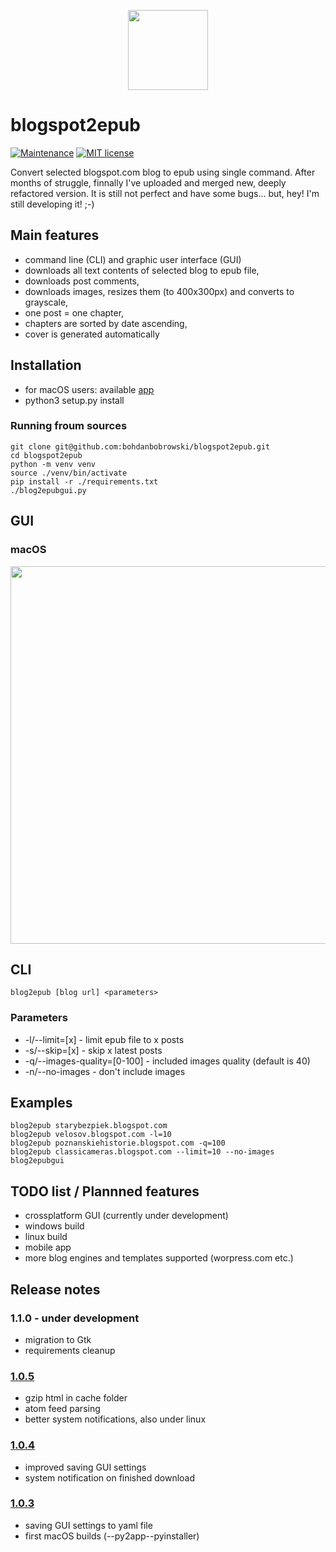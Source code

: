 <p align="center">
<img src="https://raw.githubusercontent.com/bohdanbobrowski/blogspot2epub/master/images/blog2epub.png" width="128" height="128" />
</p>

# blogspot2epub

[![Maintenance](https://img.shields.io/badge/Maintained%3F-yes-green.svg)](https://github.com/bohdanbobrowski/blogspot2epub/graphs/commit-activity) [![MIT license](https://img.shields.io/badge/License-MIT-blue.svg)](https://lbesson.mit-license.org/)


Convert selected blogspot.com blog to epub using single command. After months of struggle, finnally I've uploaded and merged new, deeply refactored version. It is still not perfect and have some bugs... but, hey! I'm still developing it! ;-)

## Main features

- command line (CLI) and graphic user interface (GUI)
- downloads all text contents of selected blog to epub file,
- downloads post comments,
- downloads images, resizes them (to 400x300px) and converts to grayscale,
- one post = one chapter,
- chapters are sorted by date ascending,
- cover is generated automatically

## Installation

- for macOS users: available [app](https://github.com/bohdanbobrowski/blogspot2epub/releases)
- python3 setup.py install

### Running froum sources

    git clone git@github.com:bohdanbobrowski/blogspot2epub.git
    cd blogspot2epub
    python -m venv venv
    source ./venv/bin/activate
    pip install -r ./requirements.txt
    ./blog2epubgui.py


## GUI

### macOS

<p align="center">
<img src="https://raw.githubusercontent.com/bohdanbobrowski/blogspot2epub/master/images/blog2epub_osx_screenshot.png" width="741" height="604" />
</p>

## CLI

    blog2epub [blog url] <parameters>

### Parameters

- -l/--limit=[x] - limit epub file to x posts
- -s/--skip=[x] - skip x latest posts
- -q/--images-quality=[0-100] - included images quality (default is 40)
- -n/--no-images - don't include images

## Examples

    blog2epub starybezpiek.blogspot.com
    blog2epub velosov.blogspot.com -l=10
    blog2epub poznanskiehistorie.blogspot.com -q=100
    blog2epub classicameras.blogspot.com --limit=10 --no-images
    blog2epubgui

## TODO list / Plannned features

- crossplatform GUI (currently under development)
- windows build
- linux build
- mobile app
- more blog engines and templates supported (worpress.com etc.)

## Release notes

### 1.1.0 - under development

- migration to Gtk
- requirements cleanup


### [1.0.5](https://github.com/bohdanbobrowski/blogspot2epub/releases/tag/1.0.5)

- gzip html in cache folder
- atom feed parsing
- better system notifications, also under linux

### [1.0.4](https://github.com/bohdanbobrowski/blogspot2epub/releases/tag/1.0.4)

- improved saving GUI settings
- system notification on finished download

### [1.0.3](https://github.com/bohdanbobrowski/blogspot2epub/releases/tag/1.0.3)

- saving GUI settings to yaml file
- first macOS builds (--py2app--pyinstaller)